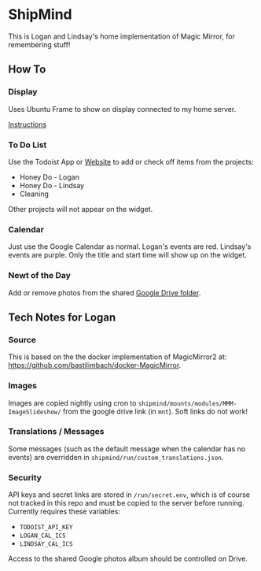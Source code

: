 # ShipMind

This is Logan and Lindsay's home implementation of Magic Mirror, for remembering stuff! 

## How To

### Display

Uses Ubuntu Frame to show on display connected to my home server.

[Instructions](https://mir-server.io/docs/run-ubuntu-frame-on-your-device)



### To Do List

Use the Todoist App or [Website](https://todoist.com/) to add or check off items from the projects: 

- Honey Do - Logan
- Honey Do - Lindsay
- Cleaning

Other projects will not appear on the widget. 

### Calendar

Just use the Google Calendar as normal. Logan's events are red. Lindsay's events are purple. Only the title and start time will show up on the widget. 

### Newt of the Day

Add or remove photos from the shared [Google Drive folder](https://drive.google.com/drive/folders/1f9I_m2xLb1I4kDkvrkQcFh1bZ16Y0-ZV?usp=drive_link). 


## Tech Notes for Logan

### Source

This is based on the the docker implementation of MagicMirror2 at: https://github.com/bastilimbach/docker-MagicMirror. 

### Images

Images are copied nightly using cron to `shipmind/mounts/modules/MMM-ImageSlideshow/` from the google drive link (in `mnt`). Soft links do not work! 

### Translations / Messages

Some messages (such as the default message when the calendar has no events) are
overridden in `shipmind/run/custom_translations.json`. 

### Security

API keys and secret links are stored in `/run/secret.env`, which is of course not tracked in this repo and must be copied to the server before running. Currently requires these variables: 
 - `TODOIST_API_KEY`
 - `LOGAN_CAL_ICS`
 - `LINDSAY_CAL_ICS`

Access to the shared Google photos album should be controlled on Drive. 
